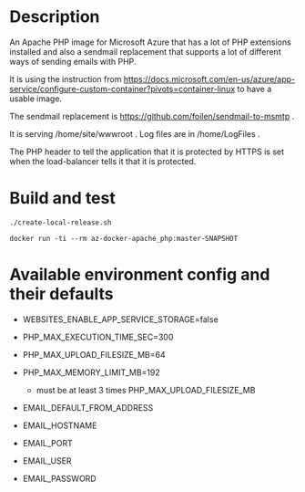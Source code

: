 # Description

An Apache PHP image for Microsoft Azure that has a lot of PHP extensions installed and also a sendmail replacement that supports a lot of different ways of sending emails with PHP.

It is using the instruction from https://docs.microsoft.com/en-us/azure/app-service/configure-custom-container?pivots=container-linux to have a usable image.

The sendmail replacement is https://github.com/foilen/sendmail-to-msmtp .

It is serving /home/site/wwwroot .
Log files are in /home/LogFiles .

The PHP header to tell the application that it is protected by HTTPS is set when the load-balancer tells it that it is protected.

# Build and test

```
./create-local-release.sh

docker run -ti --rm az-docker-apache_php:master-SNAPSHOT

```

# Available environment config and their defaults

- WEBSITES_ENABLE_APP_SERVICE_STORAGE=false

- PHP_MAX_EXECUTION_TIME_SEC=300
- PHP_MAX_UPLOAD_FILESIZE_MB=64
- PHP_MAX_MEMORY_LIMIT_MB=192
    - must be at least 3 times PHP_MAX_UPLOAD_FILESIZE_MB

- EMAIL_DEFAULT_FROM_ADDRESS
- EMAIL_HOSTNAME
- EMAIL_PORT
- EMAIL_USER
- EMAIL_PASSWORD
